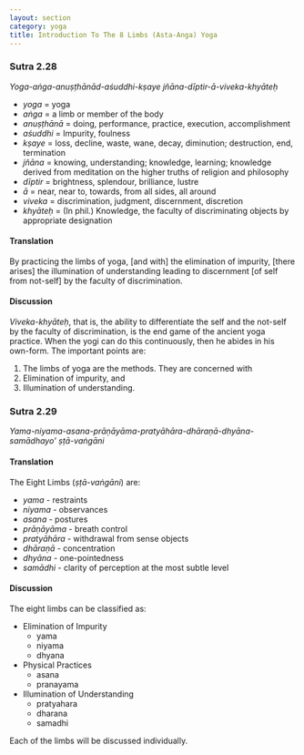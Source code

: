 ```yaml
---
layout: section
category: yoga
title: Introduction To The 8 Limbs (Asta-Anga) Yoga
---
```

### Sutra 2.28
*Yoga-aṅga-anuṣṭhānād-aśuddhi-kṣaye jñāna-dīptir-ā-viveka-khyāteḥ*
- *yoga* = yoga
- *aṅga* = a limb or member of the body
- *anuṣṭhānā* = doing, performance, practice, execution, accomplishment
- *aśuddhi* =  Impurity, foulness
- *kṣaye* = loss, decline, waste, wane, decay, diminution; destruction, end, termination
- *jñāna* = knowing, understanding; knowledge, learning; knowledge derived from meditation on the higher truths of religion and philosophy
- *dīptir* = brightness, splendour, brilliance, lustre
- *ā* = near, near to, towards, from all sides, all around
- *viveka* = discrimination, judgment, discernment, discretion
- *khyāteḥ* = (In phil.) Knowledge, the faculty of discriminating objects by appropriate designation

#### Translation
By practicing the limbs of yoga, [and with] the elimination of impurity, [there arises] the illumination of understanding leading to discernment [of self from not-self] by the faculty of discrimination.

#### Discussion
*Viveka-khyāteḥ*, that is, the ability to differentiate the self and the not-self by the faculty of discrimination, is the end game of the ancient yoga practice. When the yogi can do this continuously, then he abides in his own-form. The important points are: 
1. The limbs of yoga are the methods. They are concerned with
1. Elimination of impurity, and
1. Illumination of understanding. 

### Sutra 2.29
*Yama-niyama-asana-prāṇāyāma-pratyāhāra-dhāraṇā-dhyāna-samādhayo' ṣṭā-vaṅgāni*

#### Translation
The Eight Limbs (*ṣṭā-vaṅgāni*) are: 
- *yama* - restraints
- *niyama* - observances
- *asana* - postures
- *prāṇāyāma* - breath control
- *pratyāhāra* - withdrawal from sense objects
- *dhāraṇā* - concentration
- *dhyāna* - one-pointedness
- *samādhi* - clarity of perception at the most subtle level

#### Discussion
The eight limbs can be classified as:
- Elimination of Impurity
    - yama
    - niyama
    - dhyana
- Physical Practices
    - asana
    - pranayama
- Illumination of Understanding
    - pratyahara
    - dharana
    - samadhi

Each of the limbs will be discussed individually.